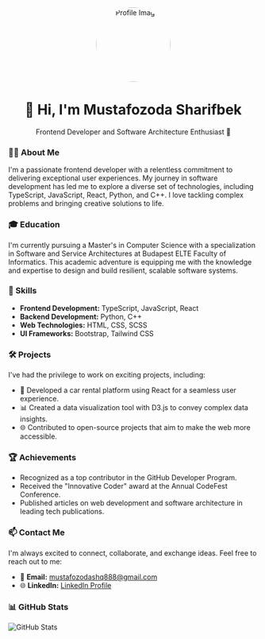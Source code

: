 <!-- Banner -->
<div align="center">
  <img src="https://avatars.githubusercontent.com/u/129182857?v=4" alt="Profile Image" width="150px" style="border-radius: 50%;">
</div>

<!-- Introduction -->
<h1 align="center">👋 Hi, I'm Mustafozoda Sharifbek</h1>
<p align="center">Frontend Developer and Software Architecture Enthusiast 🚀</p>

<!-- About Me -->
### 👨‍💻 About Me
I'm a passionate frontend developer with a relentless commitment to delivering exceptional user experiences. My journey in software development has led me to explore a diverse set of technologies, including TypeScript, JavaScript, React, Python, and C++. I love tackling complex problems and bringing creative solutions to life.

<!-- Education -->
### 🎓 Education
I'm currently pursuing a Master's in Computer Science with a specialization in Software and Service Architectures at Budapest ELTE Faculty of Informatics. This academic adventure is equipping me with the knowledge and expertise to design and build resilient, scalable software systems.

<!-- Skills -->
### 💼 Skills
- **Frontend Development:** TypeScript, JavaScript, React
- **Backend Development:** Python, C++
- **Web Technologies:** HTML, CSS, SCSS
- **UI Frameworks:** Bootstrap, Tailwind CSS

<!-- Projects -->
### 🛠️ Projects
I've had the privilege to work on exciting projects, including:
- 🚗 Developed a car rental platform using React for a seamless user experience.
- 📊 Created a data visualization tool with D3.js to convey complex data insights.
- 🌐 Contributed to open-source projects that aim to make the web more accessible.

<!-- Achievements -->
### 🏆 Achievements
- Recognized as a top contributor in the GitHub Developer Program.
- Received the "Innovative Coder" award at the Annual CodeFest Conference.
- Published articles on web development and software architecture in leading tech publications.

<!-- Contact Me -->
### 📫 Contact Me
I'm always excited to connect, collaborate, and exchange ideas. Feel free to reach out to me:

- 📧 **Email:** [mustafozodashq888@gmail.com](mailto:mustafozodashq888@gmail.com)
- 🌐 **LinkedIn:** [LinkedIn Profile](https://www.linkedin.com/in/mustafozoda-sharifbek-78a265274)

<!-- GitHub Stats -->
### 📊 GitHub Stats
![GitHub Stats](https://github-readme-stats.vercel.app/api?username=mustafozoda&show_icons=true&count_private=true)

<!---
mustafozoda/mustafozoda is a ✨ special ✨ repository because its `README.md` (this file) appears on your GitHub profile 🌟. You can click the Preview link to take a look at your changes 👀.
--->
